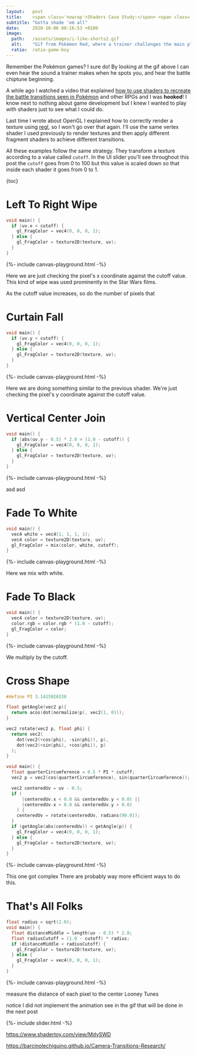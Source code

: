 ```yaml
---
layout:   post
title:    <span class='nowrap'>Shaders Case Study:</span> <span class='nowrap'>Pokémon Battle Transitions</span>
subtitle: "Gotta shade 'em all"
date:     2020-10-06 00:16:53 +0100
image:
  path:   /assets/images/i-like-shorts2.gif
  alt:    "Gif from Pokémon Red, where a trainer challenges the main player and says 'I like shorts'."
  ratio:  ratio-game-boy
---
```


Remember the Pokémon games? I sure do! By looking at the gif above I can even hear the sound a trainer makes when he spots you, and hear the battle chiptune beginning.

A while ago I watched a video that explained [how to use shaders to recreate the battle transitions seen in Pokémon] and other RPGs and I was **hooked**! I know next to nothing about game development but I knew I wanted to play with shaders just to see what I could do.

Last time I wrote about OpenGL I explained how to correctly render a texture using [regl], so I won't go over that again. I'll use the same vertex shader I used previously to render textures and then apply different fragment shaders to achieve different transitions.

All these examples follow the same strategy. They transform a texture according to a value called `cutoff`. In the UI slider you'll see throughout this post the `cutoff` goes from 0 to 100 but this value is scaled down so that inside each shader it goes from 0 to 1.

{toc}

<div class="scene" data-texture-src="/assets/images/pokemon-textures/1-red-trainer.png" markdown="1">

# Left To Right Wipe

```cpp
void main() {
  if (uv.x < cutoff) {
    gl_FragColor = vec4(0, 0, 0, 1);
  } else {
    gl_FragColor = texture2D(texture, uv);
  }
}
```

<div>{%- include canvas-playground.html -%}</div>

Here we are just checking the pixel's x coordinate against the cutoff value.
This kind of wipe was used prominently in the Star Wars films.

As the cutoff value increases, so do the number of pixels that
</div>

<div class="scene" data-texture-src="/assets/images/pokemon-textures/2-yellow-pikachu.png" markdown="1">

# Curtain Fall

```cpp
void main() {
  if (uv.y < cutoff) {
    gl_FragColor = vec4(0, 0, 0, 1);
  } else {
    gl_FragColor = texture2D(texture, uv);
  }
}
```

<div>{%- include canvas-playground.html -%}</div>

Here we are doing something similar to the previous shader. We're just checking the pixel's y coordinate against the cutoff value.
</div>

<div class="scene" data-texture-src="/assets/images/pokemon-textures/3-gold-grass.png" markdown="1">

# Vertical Center Join

```cpp
void main() {
  if (abs(uv.y - 0.5) * 2.0 > (1.0 - cutoff)) {
    gl_FragColor = vec4(0, 0, 0, 1);
  } else {
    gl_FragColor = texture2D(texture, uv);
  }
}
```

<div>{%- include canvas-playground.html -%}</div>

asd asd
</div>

<div class="scene" data-texture-src="/assets/images/pokemon-textures/4-gold-gyarados.png" markdown="1">

# Fade To White

```cpp
void main() {
  vec4 white = vec4(1, 1, 1, 1);
  vec4 color = texture2D(texture, uv);
  gl_FragColor = mix(color, white, cutoff);
}
```

<div>{%- include canvas-playground.html -%}</div>

Here we mix with white.
</div>

<div class="scene" data-texture-src="/assets/images/pokemon-textures/5-rival-cave.png" markdown="1">

# Fade To Black

```cpp
void main() {
  vec4 color = texture2D(texture, uv);
  color.rgb = color.rgb * (1.0 - cutoff);
  gl_FragColor = color;
}
```

<div>{%- include canvas-playground.html -%}</div>

We multiply by the cutoff.
</div>

<div class="scene" data-texture-src="/assets/images/pokemon-textures/elite5.png" markdown="1">

# Cross Shape

```cpp
#define PI 3.1415926538

float getAngle(vec2 p){
  return acos(dot(normalize(p), vec2(1, 0)));
}

vec2 rotate(vec2 p, float phi) {
  return vec2(
    dot(vec2(+cos(phi), -sin(phi)), p),
    dot(vec2(+sin(phi), +cos(phi)), p)
  );
}

void main() {
  float quarterCircumference = 0.5 * PI * cutoff;
  vec2 p = vec2(cos(quarterCircumference), sin(quarterCircumference));

  vec2 centeredUv = uv - 0.5;
  if (
      (centeredUv.x < 0.0 && centeredUv.y < 0.0) ||
      (centeredUv.x > 0.0 && centeredUv.y > 0.0)
    ) {
    centeredUv = rotate(centeredUv, radians(90.0));
  }
  if (getAngle(abs(centeredUv)) < getAngle(p)) {
    gl_FragColor = vec4(0, 0, 0, 1);
  } else {
    gl_FragColor = texture2D(texture, uv);
  }
}
```

<div>{%- include canvas-playground.html -%}</div>

This one got complex
There are probably way more efficient ways to do this.
</div>

<div class="scene" data-texture-src="/assets/images/pokemon-textures/6-ho-oh2.png" markdown="1">

# That's All Folks

```cpp
float radius = sqrt(2.0);
void main() {
  float distanceMiddle = length(uv - 0.5) * 2.0;
  float radiusCutoff = (1.0 - cutoff) * radius;
  if (distanceMiddle < radiusCutoff) {
    gl_FragColor = texture2D(texture, uv);
  } else {
    gl_FragColor = vec4(0, 0, 0, 1);
  }
}
```

<div>{%- include canvas-playground.html -%}</div>

measure the distance of each pixel to the center
Looney Tunes
</div>

notice I did not implement the animation see in the gif
that will be done in the next post

<script type="text/javascript" src="/assets/js/vendor/regl-2.0.1.min.js"></script>
{%- include slider.html -%}


[how to use shaders to recreate the battle transitions seen in Pokémon]: https://www.youtube.com/watch?v=LnAoD7hgDxw
[regl]: https://regl.party/

https://www.shadertoy.com/view/MdySWD

https://barcinolechiguino.github.io/Camera-Transitions-Research/
